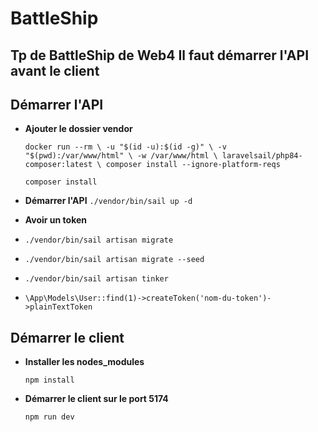# BattleShip
Tp de BattleShip de Web4
**Il faut démarrer l'API avant le client**
----
**Démarrer l'API**
----
* **Ajouter le dossier vendor**

  `docker run --rm \
    -u "$(id -u):$(id -g)" \
    -v "$(pwd):/var/www/html" \
    -w /var/www/html \
    laravelsail/php84-composer:latest \
    composer install --ignore-platform-reqs`
  
  `composer install`

* **Démarrer l'API**
  `./vendor/bin/sail up -d`

* **Avoir un token**
* `./vendor/bin/sail artisan migrate`
* `./vendor/bin/sail artisan migrate --seed`
* `./vendor/bin/sail artisan tinker`
* `\App\Models\User::find(1)->createToken('nom-du-token')->plainTextToken`

**Démarrer le client**
----
* **Installer les nodes_modules**

  `npm install`
  
* **Démarrer le client sur le port 5174**

  `npm run dev`
